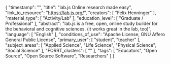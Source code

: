 {
    "timestamp": "",
    "title": "lab.js Online research made easy",
    "link_to_resource": "https://lab.js.org/",
    "creators": [
        "Felix Henninger"
    ],
    "material_type": [
        "Activity/Lab"
    ],
    "education_level": [
        "Graduate / Professional"
    ],
    "abstract": "lab.js is a free, open, online study builder for the behavioral and cognitive sciences. (it works great in the lab, too)",
    "language": [
        "English"
    ],
    "conditions_of_use": "Apache License, GNU Affero General Public License",
    "primary_user": [
        "student",
        "teacher"
    ],
    "subject_areas": [
        "Applied Science",
        "Life Science",
        "Physical Science",
        "Social Science"
    ],
    "FORRT_clusters": [
        ""
    ],
    "tags": [
        "Educators",
        "Open Source",
        "Open Source Software",
        "Researchers"
    ]
}